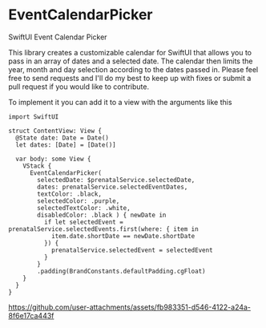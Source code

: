 # EventCalendarPicker
SwiftUI Event Calendar Picker

This library creates a customizable calendar for SwiftUI that allows you to pass in an array of dates and a selected date.  The calendar then limits the year, month and day selection according to the dates passed in.  Please feel free to send requests and I'll do my best to keep up with fixes or submit a pull request if you would like to contribute.

To implement it you can add it to a view with the arguments like this

```
import SwiftUI

struct ContentView: View {
  @State date: Date = Date()
  let dates: [Date] = [Date()]

  var body: some View {
    VStack {
      EventCalendarPicker(
        selectedDate: $prenatalService.selectedDate,
        dates: prenatalService.selectedEventDates,
        textColor: .black,
        selectedColor: .purple,
        selectedTextColor: .white,
        disabledColor: .black ) { newDate in
          if let selectedEvent = prenatalService.selectedEvents.first(where: { item in
            item.date.shortDate == newDate.shortDate
          }) {
            prenatalService.selectedEvent = selectedEvent
          }
        }
        .padding(BrandConstants.defaultPadding.cgFloat)
    }
  }
}
```


https://github.com/user-attachments/assets/fb983351-d546-4122-a24a-8f6e17ca443f


